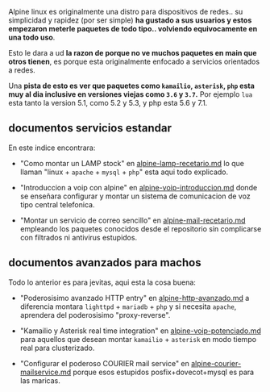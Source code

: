 Alpine linux es originalmente una distro para dispositivos de redes.. 
su simplicidad y rapidez (por ser simple) **ha gustado a sus usuarios y 
estos empezaron meterle paquetes de todo tipo.. volviendo equivocamente en una todo uso**.

Esto le dara a ud **la razon de porque no ve muchos paquetes en main que otros tienen**, 
es porque esta originalmente enfocado a servicios orientados a redes.

Una **pista de esto es ver que paquetes como `kamailio`, `asterisk`, `php` 
esta muy al dia inclusive en versiones viejas como `3.6` y `3.7`.** Por ejemplo 
`lua` esta tanto la version 5.1, como 5.2 y 5.3, y php esta 5.6 y 7.1.

## documentos servicios estandar

En este indice encontrara:

* "Como montar un LAMP stock" en [alpine-lamp-recetario.md](alpine-lamp-recetario.md) 
lo que llaman "linux + `apache` + `mysql` + `php`" esta aqui todo explicado.

* "Introduccion a voip con alpine" en [alpine-voip-introduccion.md](alpine-voip-introduccion.md) 
donde se enseñara configurar y montar un sistema de comunicacion de voz tipo central telefonica.

* "Montar un servicio de correo sencillo" en [alpine-mail-recetario.md](alpine-mail-recetario.md) 
empleando los paquetes conocidos desde el repositorio sin complicarse con filtrados ni antivirus estupidos.

## documentos avanzados para machos

Todo lo anterior es para jevitas, aqui esta la cosa buena:

* "Poderosisimo avanzado HTTP entry" en [alpine-http-avanzado.md](alpine-http-avanzado.md) 
a diferencia montara `lighttpd` + `mariadb` + `php` y si necesita `apache`, aprendera del poderosisimo "proxy-reverse".

* "Kamailio y Asterisk real time integration" en [alpine-voip-potenciado.md](alpine-voip-potenciado.md) 
para aquellos que desean montar `kamailio` + `asterisk` en modo tiempo real para clusterizado.

* "Configurar el poderoso COURIER mail service" en [alpine-courier-mailservice.md](alpine-courier-mailservice.md) 
porque esos estupidos posfix+dovecot+mysql es para las maricas.

